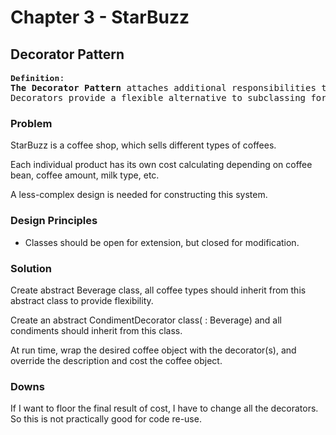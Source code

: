 ﻿# Chapter 3 - StarBuzz

## Decorator Pattern

<pre>
<font size="3"><b>Definition</b></font>:
<b>The Decorator Pattern</b> attaches additional responsibilities to an object dynamically.
Decorators provide a flexible alternative to subclassing for extending functionality. 
</pre>


### Problem
StarBuzz is a coffee shop, which sells different types of coffees. 

Each individual product has its own cost calculating depending on coffee bean, coffee amount, milk type, etc.

A less-complex design is needed for constructing this system. 

### Design Principles
- Classes should be open for extension, but closed for modification.

### Solution

Create abstract Beverage class, all coffee types should inherit from this abstract class to provide flexibility.

Create an abstract CondimentDecorator class( : Beverage) and all condiments should inherit from this class.

At run time, wrap the desired coffee object with the decorator(s), and override the description and cost the coffee object.


### Downs
 If I want to floor the final result of cost, I have to change all the decorators. 
 So this is not practically good for code re-use.